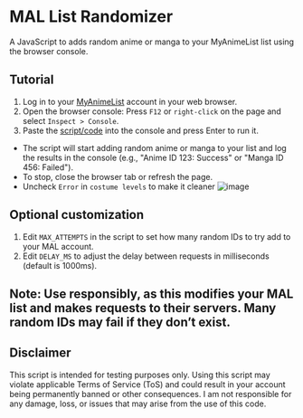 # MAL List Randomizer
A JavaScript to adds random anime or manga to your MyAnimeList list using the browser console.

## Tutorial

1. Log in to your [MyAnimeList](https://https://myanimelist.net) account in your web browser.
2. Open the browser console: Press `F12` or `right-click` on the page and select `Inspect > Console`.
4. Paste the [script/code](https://github.com/recitativonika/MAL-List-Randomizer/blob/88a94e58c6796a5e32de8be602c321b519b62db9/mal-add-random) into the console and press Enter to run it.



 - The script will start adding random anime or manga to your list and log the results in the console (e.g., "Anime ID 123: Success" or "Manga ID 456: Failed").
 - To stop, close the browser tab or refresh the page.
 - Uncheck `Error` in `costume levels` to make it cleaner
    ![image](https://github.com/user-attachments/assets/e7d7a250-ef73-4c48-9fc2-806f98e71331)

## Optional customization

1. Edit `MAX_ATTEMPTS` in the script to set how many random IDs to try add to your MAL account.
2. Edit `DELAY_MS` to adjust the delay between requests in milliseconds (default is 1000ms).

## Note: Use responsibly, as this modifies your MAL list and makes requests to their servers. Many random IDs may fail if they don’t exist.

## Disclaimer
This script is intended for testing purposes only. Using this script may violate applicable Terms of Service (ToS) and could result in your account being permanently banned or other consequences. I am not responsible for any damage, loss, or issues that may arise from the use of this code.

